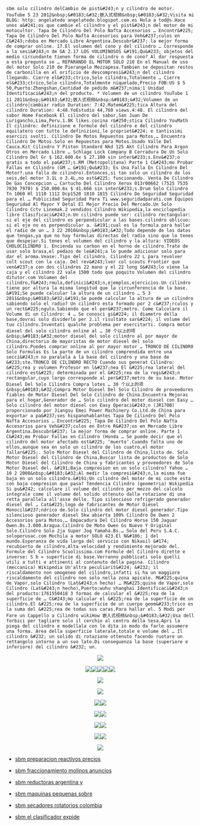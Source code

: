 
```
sbm solo cilindro delCambio de pist&#243;n y cilindro de motor. YouTube 5 23 2012&nbsp;&#0183;&#32;嵌入式视频&nbsp;&#0183;&#32;Visita mi BLOG: http: angelatedo angelatedo.blogspot.com.es Hola a tod@s.Hace unos a&#241;os que cambie el cilindro y el pist&#243;n del motor de mi motocultor. Tapa De Cilindro Del Polo Nafta Accesorios … Encontr&#225; Tapa De Cilindro Del Polo Nafta Accesorios para Veh&#237;culos en C&#243;rdoba en Mercado Libre Argentina.Descubr&#237; la mejor forma de comprar online. 17.El volumen del cono y del cilindro … Corresponde a la sesi&#243;n de GA 2.17 LOS VOLUMINOSOS &#191;Qu&#233; objetos del medio circundante tienen forma de cilindro o de cono? Al dar respuesta a esta pregunta se … REPARANDO EL MOTOR SOLO 210 En el Manual de uso del motor Solo 210 de Pierangelo Mezzapesa.Tambien se depositan restos de carbonilla en el orificio de descompresi&#243;n del cilindro llegando. Cierre el&#233;ctrico,Solo cilindro,Totalmente … Cierre el&#233;ctrico,Solo cilindro,Totalmente niquelado,Precio FOB:US $ 5 50,Puerto:Zhongshan,Cantidad de pedido m&#237;nima:1 Unidad Identificaci&#243;n del producto. * Volumen de un cilindro YouTube 1 11 2011&nbsp;&#0183;&#32;嵌入式视频&nbsp;&#0183;&#32;Volumen de un cilindro│cambiar radio Duration: 7:42.Matem&#225;tica Altura del cilindro Duration: 4:48.YoEstudio 44,760 views.4:48. El cilindro del sabor Home Facebook El cilindro del sabor,San Juan De Lurigancho,Lima,Peru.1.8K likes.cocina r&#250;stica Cilindro YouMath Il cilindro: definizione e formule del cilindro e del cilindro equilatero con tutte le definizioni,le propriet&#224; e tantissimi esercizi svolti. Cilindro De Motos Repuestos para Motos,… Encuentra Cilindro De Motos.Solo en Repuestos para Motos.Usado Valle Del Cauca.Kit Cilindro Y Piston Standard Nkd 125 Akt Cilindro Para Argon Otros en Mercado Libre … Schlage Lock Company B Cerradura De Un Solo Cilindro Del Gr $ 162.600.6x $ 27.100 sin inter&#233;s.Env&#237;o gratis a todo el pa&#237;s.RM (Metropolitana) Parte 1 C&#243;mo Probar Fallas en Cilindro (GM … &#191;Qu&#233; Es Una Falla En Cilindro Del Motor?.una falla de cilindro).Entonces,si tan solo un cilindro de los seis,del motor 3.1L o 3.4L,no est&#225; funcionando. Venta De Cilindro De Gas Concepcion … Cartucho Del Cilindro Xerox 013r00662 (7525 7535 7830 7970) $ 250.000.6x $ 41.666 sin inter&#233;s.Drum Solo Cilindro Tn 1060 Hl 1110 1112 Dcp1520 1810 1815 Cilindro De Seguridad Seguridad para el … Publicidad Seguridad Para Ti www.seguridadparati.com Equipos Seguridad Al Mayor Y Detal El Mejor Precio Del Mercado.Un Solo Cilindro Cctv Linemak.2 vendidos Cilindro Wikipedia,la enciclopedia libre Clasificaci&#243;n.Un cilindro puede ser: cilindro rectangular: si el eje del cilindro es perpendicular a las bases.cilindro oblicuo: si el eje no es perpendicular a. &#191;cual es la formula para hallar el radio de un … 3 22 2010&nbsp;&#0183;&#32;Todo depende de los datos que tengas,ya que no hay formulas directas del radio sino que lo tenes que despejar.Si tenes el volumen del cilindro y la altura: VIDEOS CHOLOCILINDRO 1. Encienda su carbon en el horno de cilindro.Trate de usar solo brasa,el pedazo de le&#241;a lo puede adicionar solo para dar el aroma.Vease:.Tips del cilindro. Cilindro 22 L para revolver colt scout con la caja. Del rev&#243;lver col scouts Frontier que ven&#237;a con dos cilindros 22 mano y el 22 long S&#243;lo viene la caja y el cilindro 22 vale 1500 todo que poquito Volumen del cilindro ditutor.com Volumen del cilindro,f&#243;rmula,definici&#243;n,ejemplos,ejercicios.Un cilindro tiene por altura la misma longitud que la circunferencia de la base. &#191;Se puede calcular la altura de un cilindro … 5 3 2011&nbsp;&#0183;&#32;&#191;Se puede calcular la altura de un cilindro sabiendo solo el radio? Un cilindro esta formado por 2 c&#237;rculos y un rect&#225;ngulo.Sabiendo que el per&#237;metro. Come Calcolare il Volume di un Cilindro: 4 … Se conosci gi&#224; il diametro della base,dovrai solo dividerlo per 2.il risultato sar&#224; il volume del tuo cilindro.Inventati qualche problema per esercitarti. Compra motor diesel del solo cilindro online al … 30 个以上的项&nbsp;&#0183;&#32;motor diesel del solo cilindro al por mayor de China,directorio de mayoristas de motor diesel del solo cilindro.Puedes comprar online al por mayor motor … TRONCO DE CILINDRO Solo Formulas Es la parte de un cilindro comprendida entre una secci&#243;n no paralela a la base del cilindro y una base de &#233;ste.TRONCO DE CILINDRO RECTO Cuando sus generat Cilindro: &#225;rea y volumen Profesor en l&#237;nea El &#225;rea lateral del cilindro est&#225; determinada por el &#225;rea de la regi&#243;n rectangular,cuyo largo corresponde al per&#237;metro de su base. Motor Diesel Del Solo Cilindro Compra lotes … 30 个以上的项&nbsp;&#0183;&#32;Compra Motor Diesel Del Solo Cilindro de proveedores fiables de Motor Diesel Del Solo Cilindro de China.Encuentra Mejoras para el hogar,Generador de … Solo cilindro del motor diesel con Easy … Solo cilindro del motor diesel con Easy Operaci&#243;n (JR170B) proporcionado por Jiangsu Emei Power Machinery Co.Ltd.de China para exportar a pa&#237;ses hispanohablantes Tapa De Cilindro Del Polo Nafta Accesorios … Encontr&#225; Tapa De Cilindro Del Polo Nafta Accesorios para Veh&#237;culos en Entre R&#237;os en Mercado Libre Argentina.Descubr&#237; la mejor forma de comprar online. Parte 1 C&#243;mo Probar Fallas en Cilindro (Honda … Se puede decir que el cilindro del motor afectado est&#225; ‘muerto’.Cuando falta uno de ellos,aunque sea en solo un cilindro de los cuatro,el motor fallar&#225;. Solo Motor Diesel del Cilindro de China,lista de. Solo Motor Diesel del Cilindro de China,Buscar lista de productos de Solo Motor Diesel del Cilindro de China y fabricantes y proveedores de Solo Motor Diesel del. &#191;Baja compresion en un solo cilindro? Yahoo … 10 2 2008&nbsp;&#0183;&#32;Al medir la compresi&#243;n,la misma fue baja en un solo cilindro.&#191;Un cilindro del motor de mi coche esta con baja compresion que pasa? Tendencia Cilindro (geometria) Wikipedia Si pu&#242; calcolare il volume del cilindro per mezzo del calcolo integrale come il volume del solido ottenuto dalla rotazione di una retta parallela all'asse delle. Tipo silencioso refrigerado generador diesel del … Cat&#225;logo de fabricantes de Motor Diesel Monocil&#237;ndrico de.Solo cilindro del motor diesel generador.Tipo silencioso generador diesel 5kw abierta 100% Cilindro De Owen 2 Accesorios para Motos,… Empacadura Del Cilindro Horse 150 Jaguar Owen.Bs.3.000.Aragua.Cilindro De Moto Owen Gs Nuevo Y Original Solo.Cilindro Solo 2ja Super Jog Yamaha.Bs.… Solo del Peru S.A.C. soloperusac.com Mochila a motor SOLO 423.El N&#186; 1 del mundo.Esperanza de vida larga del servicio con Nikasil &#174; recubierto de cilindro,Alta velocidad y rendimiento mejorado del. Formule del Cilindro Scuolissima.com Formule del Cilindro dirette e inverse: S b = superficie di base.Verranno pubblicati solo quelli utili a tutti e attinenti al contenuto della pagina. Cilindro (meccanica) Wikipedia Un'altra peculiarit&#224; &#232; il riscaldamento non omogeneo del cilindro,infatti si ha un maggiore riscaldamento del cilindro non solo nella zona apicale. M&#225;quina de Vapor,solo Cilindro (Lat&#243;n hecho) … M&#225;quina de Vapor,solo Cilindro (Lat&#243;n hecho),Puerto:wuhu shanghai Identificaci&#243;n del producto:1761550418 3 formas de calcular el &#225;rea de la superficie de … C&#243;mo calcular el &#225;rea de la superficie de un cilindro.El &#225;rea de la superficie de un cuerpo geom&#233;trico es la suma del &#225;rea de todas sus caras.Para hallar el. 5 Modi per Fare un Cappello a Cilindro wikiHow 嵌入式视频&nbsp;&#0183;&#32;Usa dell forbici per tagliare solo il cerchio al centro della tesa.Apri la piega del cilindro e modellala con le dita in modo da farle assumere una forma. Area della superficie laterale,totale e volume del … Il cilindro &#232; un solido di rotazione ottenuto facendo ruotare un rettangolo intorno a un suo lato.Di conseguenza la base (superiore e inferiore) del cilindro &#232; un. 
```

<div align="center">

<a href="https://es-crusher.shibang-china.com/github&k=sbm+solo+cilindro+del"><img src="https://static.shibang-china.com/es/crusher/logo.jpg"></a>

<a href="https://es-crusher.shibang-china.com/github&k=sbm+solo+cilindro+del"><img src="https://static.shibang-china.com/es/crusher/index.jpg"></a><a href="https://es-crusher.shibang-china.com/material.htmlgithub&k=sbm+solo+cilindro+del"><img src="https://static.shibang-china.com/es/crusher/material.jpg"></a><a href="https://es-crusher.shibang-china.com/application.htmlgithub&k=sbm+solo+cilindro+del"><img src="https://static.shibang-china.com/es/crusher/application.jpg"></a><a href="https://es-crusher.shibang-china.com/aboutus.htmlgithub&k=sbm+solo+cilindro+del"><img src="https://static.shibang-china.com/es/crusher/aboutus.jpg"></a><a href="https://es-crusher.shibang-china.com/contact.htmlgithub&k=sbm+solo+cilindro+del"><img src="https://static.shibang-china.com/es/crusher/contact.jpg"></a>

<a href="https://es-crusher.shibang-china.com/github&k=sbm+solo+cilindro+del"><img src="https://static.shibang-china.com/es/crusher/banner.jpg"></a>

<a href="https://swt.shibang-china.com/github&k=sbm+solo+cilindro+del"><img src="https://static.shibang-china.com/es/crusher/text.jpg"></a>

<a href="https://swt.shibang-china.com/github&k=sbm+solo+cilindro+del"><img src="https://static.shibang-china.com/es/crusher/chat.jpg"></a><a href="https://es-crusher.shibang-china.com/contact.htmlgithub&k=sbm+solo+cilindro+del"><img src="https://static.shibang-china.com/es/crusher/message.jpg"></a>

<a href="https://es-crusher.shibang-china.com/products/pe.htmlgithub&k=sbm+solo+cilindro+del"><img src="https://static.shibang-china.com/es/crusher/pe.jpg"></a><a href="https://es-crusher.shibang-china.com/products/pf.htmlgithub&k=sbm+solo+cilindro+del"><img src="https://static.shibang-china.com/es/crusher/pf.jpg"></a>

<a href="https://es-crusher.shibang-china.com/products/hpt.htmlgithub&k=sbm+solo+cilindro+del"><img src="https://static.shibang-china.com/es/crusher/hpt.jpg"></a><a href="https://es-crusher.shibang-china.com/products/vsi.htmlgithub&k=sbm+solo+cilindro+del"><img src="https://static.shibang-china.com/es/crusher/vsi.jpg"></a>

<a href="https://es-crusher.shibang-china.com/products/klv.htmlgithub&k=sbm+solo+cilindro+del"><img src="https://static.shibang-china.com/es/crusher/klv.jpg"></a><a href="https://es-crusher.shibang-china.com/products/portable.htmlgithub&k=sbm+solo+cilindro+del"><img src="https://static.shibang-china.com/es/crusher/portable.jpg"></a>

<a href="https://swt.shibang-china.com/github&k=sbm+solo+cilindro+del"><img src="https://static.shibang-china.com/es/crusher/case.jpg"></a>

</div>


* [sbm preparacion reactivos precios](sbm%20preparacion%20reactivos%20precios.md)

* [sbm fraccionamiento molinos anuncios](sbm%20fraccionamiento%20molinos%20anuncios.md)

* [sbm reductoras argentina y](sbm%20reductoras%20argentina%20y.md)

* [sbm maquinas pequenas sobre](sbm%20maquinas%20pequenas%20sobre.md)

* [sbm secadores rotatorios colombia](sbm%20secadores%20rotatorios%20colombia.md)

* [sbm el clasificador expide](sbm%20el%20clasificador%20expide.md)